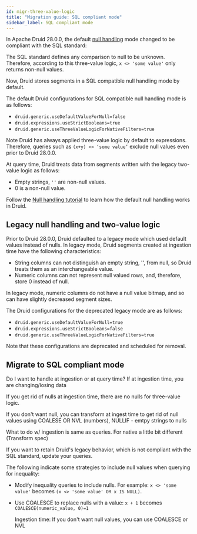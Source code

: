 ```yaml
---
id: migr-three-value-logic
title: "Migration guide: SQL compliant mode"
sidebar_label: SQL compliant mode
---
```


<!--
  ~ Licensed to the Apache Software Foundation (ASF) under one
  ~ or more contributor license agreements.  See the NOTICE file
  ~ distributed with this work for additional information
  ~ regarding copyright ownership.  The ASF licenses this file
  ~ to you under the Apache License, Version 2.0 (the
  ~ "License"); you may not use this file except in compliance
  ~ with the License.  You may obtain a copy of the License at
  ~
  ~   http://www.apache.org/licenses/LICENSE-2.0
  ~
  ~ Unless required by applicable law or agreed to in writing,
  ~ software distributed under the License is distributed on an
  ~ "AS IS" BASIS, WITHOUT WARRANTIES OR CONDITIONS OF ANY
  ~ KIND, either express or implied.  See the License for the
  ~ specific language governing permissions and limitations
  ~ under the License.
-->

In Apache Druid 28.0.0, the default [null handling](../querying/sql-data-types.md#null-values) mode changed to be compliant with the SQL standard:

The SQL standard defines any comparison to null to be unknown.
Therefore, according to this three-value logic, `x <> 'some value'` only returns non-null values.

Now, Druid stores segments in a SQL compatible null handling mode by default.

The default Druid configurations for SQL compatible null handling mode is as follows:

* `druid.generic.useDefaultValueForNull=false`
* `druid.expressions.useStrictBooleans=true`
* `druid.generic.useThreeValueLogicForNativeFilters=true` 

Note Druid has always applied three-value logic by default to expressions.
Therefore, queries such as `(x+y) <> ‘some value’` exclude null values even prior to Druid 28.0.0.

At query time, Druid treats data from segments written with the legacy two-value logic as follows:
- Empty strings, `''` are non-null values.
- 0 is a non-null value.

Follow the [Null handling tutorial](../tutorials/tutorial-sql-null.md) to learn how the default null handling works in Druid.

## Legacy null handling and two-value logic
Prior to Druid 28.0.0, Druid defaulted to a legacy mode which used default values instead of nulls.
In legacy mode, Druid segments created at ingestion time have the following characteristics:

- String columns can not distinguish an empty string, '', from null, so Druid treats them as an interchangeable value.
- Numeric columns can not represent null valued rows, and, therefore, store 0 instead of null.

In legacy mode, numeric columns do not have a null value bitmap, and so can have slightly decreased segment sizes.

The Druid configurations for the deprecated legacy mode are as follows:

* `druid.generic.useDefaultValueForNull=true`
* `druid.expressions.useStrictBooleans=false`
* `druid.generic.useThreeValueLogicForNativeFilters=true`

Note that these configurations are deprecated and scheduled for removal.

## Migrate to SQL compliant mode

Do I want to handle at ingestion or at query time? If at ingestion time, you are changing/losing data

If you get rid of nulls at ingestion time, there are no nulls for three-value logic.


If you don't want null, you can transform at ingest time to get rid of null values using COALESE OR NVL (numbers), NULLIF - emtpy strings to nulls

What to do w/ ingestion is same as queries. For native a little bit different (Transform spec)


If you want to retain Druid's legacy behavior, which is not compliant with the SQL standard, update your queries.

The following indicate some strategies to include null values when querying for inequality:

- Modify inequality queries to include nulls. For example:
  `x <> 'some value'` becomes `(x <> 'some value' OR x IS NULL)`.
- Use COALESCE to replace nulls with a value:
  `x + 1` becomes ` COALESCE(numeric_value, 0)=1`

  Ingestion time: If you don't want null values, you can use COALESCE or NVL
